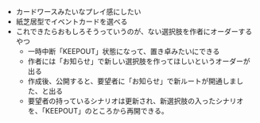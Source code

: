 - カードワースみたいなプレイ感にしたい
- 紙芝居型でイベントカードを選べる
- これできたらおもしろそうっていうのが、ない選択肢を作者にオーダーするやつ
  - 一時中断「KEEPOUT」状態になって、置き卓みたいにできる
  - 作者には「お知らせ」で新しい選択肢を作ってほしいというオーダーが出る
  - 作成後、公開すると、要望者に「お知らせ」で新ルートが開通しました、と出る
  - 要望者の持っているシナリオは更新され、新選択肢の入ったシナリオを、「KEEPOUT」のところから再開できる。
